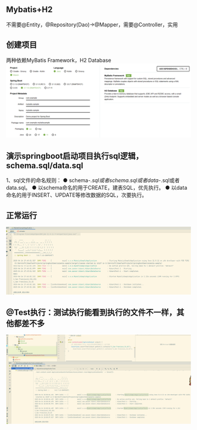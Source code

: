 ## Mybatis+H2

不需要@Entity，@Repository(Dao)->@Mapper，需要@Controller，实用

## 创建项目

两种依赖MyBatis Framework，H2 Database
![img.png](img.png)

## 演示springboot启动项目执行sql逻辑，schema.sql/data.sql

1、sql文件的命名规则：
● schema-*.sql或者schema.sql或者data-*.sql或者data.sql。
● 以schema命名的用于CREATE，建表SQL，优先执行。
● 以data命名的用于INSERT、UPDATE等修改数据的SQL，次要执行。

## 正常运行

![img_1.png](img_1.png)

## @Test执行：测试执行能看到执行的文件不一样，其他都差不多

![img_2.png](img_2.png)